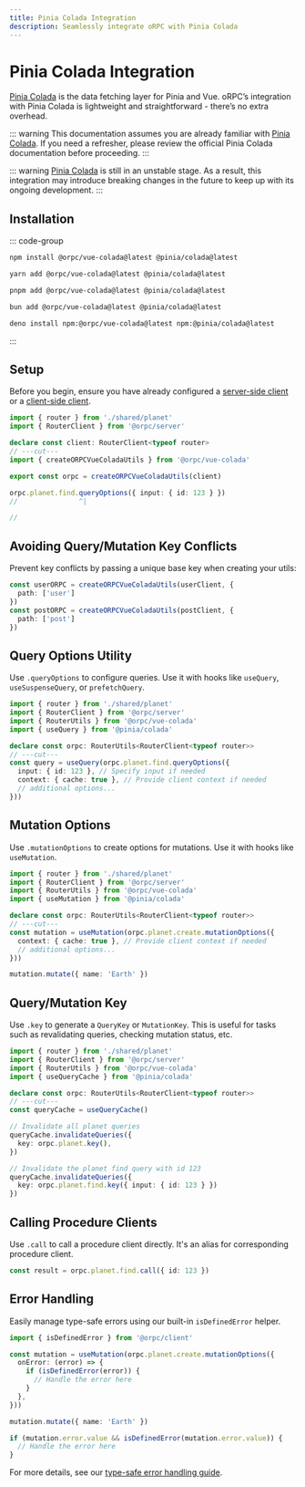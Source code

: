```yaml
---
title: Pinia Colada Integration
description: Seamlessly integrate oRPC with Pinia Colada
---
```


# Pinia Colada Integration

[Pinia Colada](https://pinia-colada.esm.dev/) is the data fetching layer for Pinia and Vue. oRPC’s integration with Pinia Colada is lightweight and straightforward - there’s no extra overhead.

::: warning
This documentation assumes you are already familiar with [Pinia Colada](https://pinia-colada.esm.dev/). If you need a refresher, please review the official Pinia Colada documentation before proceeding.
:::

::: warning
[Pinia Colada](https://pinia-colada.esm.dev/) is still in an unstable stage. As a result, this integration may introduce breaking changes in the future to keep up with its ongoing development.
:::

## Installation

::: code-group

```sh [npm]
npm install @orpc/vue-colada@latest @pinia/colada@latest
```

```sh [yarn]
yarn add @orpc/vue-colada@latest @pinia/colada@latest
```

```sh [pnpm]
pnpm add @orpc/vue-colada@latest @pinia/colada@latest
```

```sh [bun]
bun add @orpc/vue-colada@latest @pinia/colada@latest
```

```sh [deno]
deno install npm:@orpc/vue-colada@latest npm:@pinia/colada@latest
```

:::

## Setup

Before you begin, ensure you have already configured a [server-side client](/docs/client/server-side) or a [client-side client](/docs/client/client-side).

```ts twoslash
import { router } from './shared/planet'
import { RouterClient } from '@orpc/server'

declare const client: RouterClient<typeof router>
// ---cut---
import { createORPCVueColadaUtils } from '@orpc/vue-colada'

export const orpc = createORPCVueColadaUtils(client)

orpc.planet.find.queryOptions({ input: { id: 123 } })
//               ^|

//
```

## Avoiding Query/Mutation Key Conflicts

Prevent key conflicts by passing a unique base key when creating your utils:

```ts
const userORPC = createORPCVueColadaUtils(userClient, {
  path: ['user']
})
const postORPC = createORPCVueColadaUtils(postClient, {
  path: ['post']
})
```

## Query Options Utility

Use `.queryOptions` to configure queries. Use it with hooks like `useQuery`, `useSuspenseQuery`, or `prefetchQuery`.

```ts twoslash
import { router } from './shared/planet'
import { RouterClient } from '@orpc/server'
import { RouterUtils } from '@orpc/vue-colada'
import { useQuery } from '@pinia/colada'

declare const orpc: RouterUtils<RouterClient<typeof router>>
// ---cut---
const query = useQuery(orpc.planet.find.queryOptions({
  input: { id: 123 }, // Specify input if needed
  context: { cache: true }, // Provide client context if needed
  // additional options...
}))
```

## Mutation Options

Use `.mutationOptions` to create options for mutations. Use it with hooks like `useMutation`.

```ts twoslash
import { router } from './shared/planet'
import { RouterClient } from '@orpc/server'
import { RouterUtils } from '@orpc/vue-colada'
import { useMutation } from '@pinia/colada'

declare const orpc: RouterUtils<RouterClient<typeof router>>
// ---cut---
const mutation = useMutation(orpc.planet.create.mutationOptions({
  context: { cache: true }, // Provide client context if needed
  // additional options...
}))

mutation.mutate({ name: 'Earth' })
```

## Query/Mutation Key

Use `.key` to generate a `QueryKey` or `MutationKey`. This is useful for tasks such as revalidating queries, checking mutation status, etc.

```ts twoslash
import { router } from './shared/planet'
import { RouterClient } from '@orpc/server'
import { RouterUtils } from '@orpc/vue-colada'
import { useQueryCache } from '@pinia/colada'

declare const orpc: RouterUtils<RouterClient<typeof router>>
// ---cut---
const queryCache = useQueryCache()

// Invalidate all planet queries
queryCache.invalidateQueries({
  key: orpc.planet.key(),
})

// Invalidate the planet find query with id 123
queryCache.invalidateQueries({
  key: orpc.planet.find.key({ input: { id: 123 } })
})
```

## Calling Procedure Clients

Use `.call` to call a procedure client directly. It's an alias for corresponding procedure client.

```ts
const result = orpc.planet.find.call({ id: 123 })
```

## Error Handling

Easily manage type-safe errors using our built-in `isDefinedError` helper.

```ts
import { isDefinedError } from '@orpc/client'

const mutation = useMutation(orpc.planet.create.mutationOptions({
  onError: (error) => {
    if (isDefinedError(error)) {
      // Handle the error here
    }
  },
}))

mutation.mutate({ name: 'Earth' })

if (mutation.error.value && isDefinedError(mutation.error.value)) {
  // Handle the error here
}
```

For more details, see our [type-safe error handling guide](/docs/error-handling#type‐safe-error-handling).
